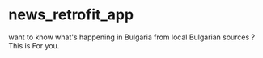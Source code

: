 # news_retrofit_app
 want to know what's happening in Bulgaria from local Bulgarian sources ?  This is For you.
